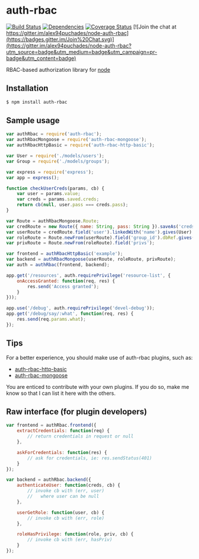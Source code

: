 # auth-rbac

[![Build Status](https://travis-ci.org/alex94puchades/node-auth-rbac.svg?branch=master)](https://travis-ci.org/alex94puchades/node-auth-rbac)
[![Dependencies](https://david-dm.org/alex94puchades/node-auth-rbac.svg)](https://david-dm.org/alex94puchades/node-auth-rbac)
[![Coverage Status](https://coveralls.io/repos/alex94puchades/node-auth-rbac/badge.svg)](https://coveralls.io/r/alex94puchades/node-auth-rbac)
[![Join the chat at https://gitter.im/alex94puchades/node-auth-rbac](https://badges.gitter.im/Join%20Chat.svg)](https://gitter.im/alex94puchades/node-auth-rbac?utm_source=badge&utm_medium=badge&utm_campaign=pr-badge&utm_content=badge)

RBAC-based authorization library for [node](http://nodejs.org/)

## Installation

```bash
$ npm install auth-rbac
```

## Sample usage

```js
var authRbac = require('auth-rbac');
var authRbacMongoose = require('auth-rbac-mongoose');
var authRbacHttpBasic = require('auth-rbac-http-basic');

var User = require('./models/users');
var Group = require('./models/groups');

var express = require('express');
var app = express();

function checkUserCreds(params, cb) {
	var user = params.value;
	var creds = params.saved.creds;
	return cb(null, user.pass === creds.pass);
}

var Route = authRbacMongoose.Route;
var credRoute = new Route({ name: String, pass: String }).saveAs('creds');
var userRoute = credRoute.field('user').linkedWith('name').gives(User).assert(validUserCreds);
var roleRoute = Route.newFrom(userRoute).field('group_id').dbRef.gives(Group);
var privRoute = Route.newFrom(roleRoute).field('privs');

var frontend = authRbacHttpBasic('example');
var backend = authRbacMongoose(userRoute, roleRoute, privRoute);
var auth = authRbac(frontend, backend);

app.get('/resources', auth.requirePrivilege('resource-list', {
	onAccessGranted: function(req, res) {
		res.send('Access granted');
	}
}));

app.use('/debug', auth.requirePrivilege('devel-debug'));
app.get('/debug/say/:what', function(req, res) {
	res.send(req.params.what);
});
```

## Tips

For a better experience, you should make use of auth-rbac plugins, such as:

* [auth-rbac-http-basic](https://github.com/alex94puchades/node-auth-rbac-http-auth)
* [auth-rbac-mongoose](https://github.com/alex94puchades/node-auth-rbac-mongoose)

You are enticed to contribute with your own plugins. If you do so, make me know so that I can list it here with the others.

## Raw interface (for plugin developers)

```js
var frontend = authRbac.frontend({
	extractCredentials: function(req) {
		// return credentials in request or null
	},

	askForCredentials: function(res) {
		// ask for credentials, ie: res.sendStatus(401)
	}
});
```

```js
var backend = authRbac.backend({
	authenticateUser: function(creds, cb) {
		// invoke cb with (err, user)
		//   where user can be null
	},

	userGetRole: function(user, cb) {
		// invoke cb with (err, role)
	},

	roleHasPrivilege: function(role, priv, cb) {
		// invoke cb with (err, hasPriv)
	}
});
```
